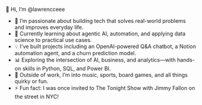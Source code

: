 👋 Hi, I’m @lawrencceee
- 🎯 I’m passionate about building tech that solves real-world problems and improves everyday life.
- 🤖 Currently learning about agentic AI, automation, and applying data science to practical use cases.
- 💡 I’ve built projects including an OpenAI-powered Q&A chatbot, a Notion automation agent, and a churn prediction model.
- 📊 Exploring the intersection of AI, business, and analytics—with hands-on skills in Python, SQL, and Power BI.
- 🧩 Outside of work, I’m into music, sports, board games, and all things quirky or fun.
- ⚡ Fun fact: I was once invited to The Tonight Show with Jimmy Fallon on the street in NYC!

<!---
lawrencceee/lawrencceee is a ✨ special ✨ repository because its `README.md` (this file) appears on your GitHub profile.
You can click the Preview link to take a look at your changes.
--->
